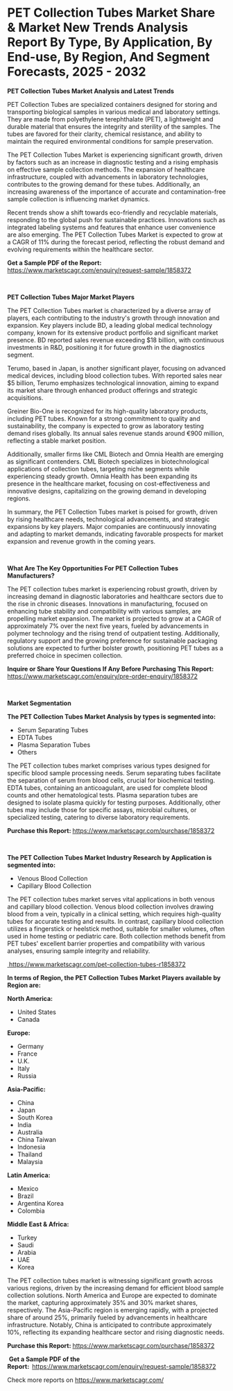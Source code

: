 <p><h1>PET Collection Tubes Market Share & Market New Trends Analysis Report By Type, By Application, By End-use, By Region, And Segment Forecasts, 2025 - 2032</h1></p><p><strong>PET Collection Tubes Market Analysis and Latest Trends</strong></p>
<p><p>PET Collection Tubes are specialized containers designed for storing and transporting biological samples in various medical and laboratory settings. They are made from polyethylene terephthalate (PET), a lightweight and durable material that ensures the integrity and sterility of the samples. The tubes are favored for their clarity, chemical resistance, and ability to maintain the required environmental conditions for sample preservation.</p><p>The PET Collection Tubes Market is experiencing significant growth, driven by factors such as an increase in diagnostic testing and a rising emphasis on effective sample collection methods. The expansion of healthcare infrastructure, coupled with advancements in laboratory technologies, contributes to the growing demand for these tubes. Additionally, an increasing awareness of the importance of accurate and contamination-free sample collection is influencing market dynamics.</p><p>Recent trends show a shift towards eco-friendly and recyclable materials, responding to the global push for sustainable practices. Innovations such as integrated labeling systems and features that enhance user convenience are also emerging. The PET Collection Tubes Market is expected to grow at a CAGR of 11% during the forecast period, reflecting the robust demand and evolving requirements within the healthcare sector.</p></p>
<p><strong>Get a Sample PDF of the Report:&nbsp;</strong> <a href="https://www.marketscagr.com/enquiry/request-sample/1858372?utm_campaign=2996&utm_medium=2&utm_source=Github&utm_content=ia&utm_term=05032025&utm_id=pet-collection-tubes">https://www.marketscagr.com/enquiry/request-sample/1858372</a></p>
<p>&nbsp;</p>
<p><strong>PET Collection Tubes Major Market Players</strong></p>
<p><p>The PET Collection Tubes market is characterized by a diverse array of players, each contributing to the industry's growth through innovation and expansion. Key players include BD, a leading global medical technology company, known for its extensive product portfolio and significant market presence. BD reported sales revenue exceeding $18 billion, with continuous investments in R&D, positioning it for future growth in the diagnostics segment.</p><p>Terumo, based in Japan, is another significant player, focusing on advanced medical devices, including blood collection tubes. With reported sales near $5 billion, Terumo emphasizes technological innovation, aiming to expand its market share through enhanced product offerings and strategic acquisitions.</p><p>Greiner Bio-One is recognized for its high-quality laboratory products, including PET tubes. Known for a strong commitment to quality and sustainability, the company is expected to grow as laboratory testing demand rises globally. Its annual sales revenue stands around €900 million, reflecting a stable market position.</p><p>Additionally, smaller firms like CML Biotech and Omnia Health are emerging as significant contenders. CML Biotech specializes in biotechnological applications of collection tubes, targeting niche segments while experiencing steady growth. Omnia Health has been expanding its presence in the healthcare market, focusing on cost-effectiveness and innovative designs, capitalizing on the growing demand in developing regions.</p><p>In summary, the PET Collection Tubes market is poised for growth, driven by rising healthcare needs, technological advancements, and strategic expansions by key players. Major companies are continuously innovating and adapting to market demands, indicating favorable prospects for market expansion and revenue growth in the coming years.</p></p>
<p>&nbsp;</p>
<p><strong>What Are The Key Opportunities For PET Collection Tubes Manufacturers?</strong></p>
<p><p>The PET collection tubes market is experiencing robust growth, driven by increasing demand in diagnostic laboratories and healthcare sectors due to the rise in chronic diseases. Innovations in manufacturing, focused on enhancing tube stability and compatibility with various samples, are propelling market expansion. The market is projected to grow at a CAGR of approximately 7% over the next five years, fueled by advancements in polymer technology and the rising trend of outpatient testing. Additionally, regulatory support and the growing preference for sustainable packaging solutions are expected to further bolster growth, positioning PET tubes as a preferred choice in specimen collection.</p></p>
<p><strong>Inquire or Share Your Questions If Any Before Purchasing This Report:</strong> <a href="https://www.marketscagr.com/enquiry/pre-order-enquiry/1858372?utm_campaign=2996&utm_medium=2&utm_source=Github&utm_content=ia&utm_term=05032025&utm_id=pet-collection-tubes">https://www.marketscagr.com/enquiry/pre-order-enquiry/1858372</a></p>
<p>&nbsp;</p>
<p><strong>Market Segmentation</strong></p>
<p><strong>The PET Collection Tubes Market Analysis by types is segmented into:</strong></p>
<p><ul><li>Serum Separating Tubes</li><li>EDTA Tubes</li><li>Plasma Separation Tubes</li><li>Others</li></ul></p>
<p><p>The PET collection tubes market comprises various types designed for specific blood sample processing needs. Serum separating tubes facilitate the separation of serum from blood cells, crucial for biochemical testing. EDTA tubes, containing an anticoagulant, are used for complete blood counts and other hematological tests. Plasma separation tubes are designed to isolate plasma quickly for testing purposes. Additionally, other tubes may include those for specific assays, microbial cultures, or specialized testing, catering to diverse laboratory requirements.</p></p>
<p><strong>Purchase this Report:&nbsp;</strong><a href="https://www.marketscagr.com/purchase/1858372?utm_campaign=2996&utm_medium=2&utm_source=Github&utm_content=ia&utm_term=05032025&utm_id=pet-collection-tubes">https://www.marketscagr.com/purchase/1858372</a></p>
<p>&nbsp;</p>
<p><strong>The PET Collection Tubes Market Industry Research by Application is segmented into:</strong></p>
<p><ul><li>Venous Blood Collection</li><li>Capillary Blood Collection</li></ul></p>
<p><p>The PET collection tubes market serves vital applications in both venous and capillary blood collection. Venous blood collection involves drawing blood from a vein, typically in a clinical setting, which requires high-quality tubes for accurate testing and results. In contrast, capillary blood collection utilizes a fingerstick or heelstick method, suitable for smaller volumes, often used in home testing or pediatric care. Both collection methods benefit from PET tubes' excellent barrier properties and compatibility with various analyses, ensuring sample integrity and reliability.</p></p>
<p><a href="https://www.marketscagr.com/pet-collection-tubes-r1858372?utm_campaign=2996&utm_medium=2&utm_source=Github&utm_content=ia&utm_term=05032025&utm_id=pet-collection-tubes">&nbsp;https://www.marketscagr.com/pet-collection-tubes-r1858372</a></p>
<p><strong>In terms of Region, the PET Collection Tubes Market Players available by Region are:</strong></p>
<p>
    <p> <strong> North America: </strong>
        <ul>
            <li>United States</li>
            <li>Canada</li>
        </ul>
        </p> 
    <p> <strong> Europe: </strong>
        <ul>
            <li>Germany</li>
            <li>France</li>
            <li>U.K.</li>
            <li>Italy</li>
            <li>Russia</li>
        </ul>
        </p> 
    <p> <strong> Asia-Pacific: </strong>
        <ul>
            <li>China</li>
            <li>Japan</li>
            <li>South Korea</li>
            <li>India</li>
            <li>Australia</li>
            <li>China Taiwan</li>
            <li>Indonesia</li>
            <li>Thailand</li>
            <li>Malaysia</li>
        </ul>
        </p> 
    <p> <strong> Latin America: </strong>
        <ul>
            <li>Mexico</li>
            <li>Brazil</li>
            <li>Argentina Korea</li>
            <li>Colombia</li>
        </ul>
        </p> 
    <p> <strong> Middle East & Africa: </strong>
        <ul>
            <li>Turkey</li>
            <li>Saudi</li>
            <li>Arabia</li>
            <li>UAE</li>
            <li>Korea</li>
        </ul>
    </p>
    </p>
<p><p>The PET collection tubes market is witnessing significant growth across various regions, driven by the increasing demand for efficient blood sample collection solutions. North America and Europe are expected to dominate the market, capturing approximately 35% and 30% market shares, respectively. The Asia-Pacific region is emerging rapidly, with a projected share of around 25%, primarily fueled by advancements in healthcare infrastructure. Notably, China is anticipated to contribute approximately 10%, reflecting its expanding healthcare sector and rising diagnostic needs.</p></p>
<p><strong>Purchase this Report: </strong><a href="https://www.marketscagr.com/purchase/1858372?utm_campaign=2996&utm_medium=2&utm_source=Github&utm_content=ia&utm_term=05032025&utm_id=pet-collection-tubes">https://www.marketscagr.com/purchase/1858372</a></p>
<p>&nbsp;<strong>Get a Sample PDF of the Report:&nbsp;&nbsp;</strong><a href="https://www.marketscagr.com/enquiry/request-sample/1858372?utm_campaign=2996&utm_medium=2&utm_source=Github&utm_content=ia&utm_term=05032025&utm_id=pet-collection-tubes">https://www.marketscagr.com/enquiry/request-sample/1858372</a></p>
<p><strong></strong></p>
<p>Check more reports on <a href="https://www.marketscagr.com/?utm_campaign=2996&utm_medium=2&utm_source=Github&utm_content=ia&utm_term=05032025&utm_id=pet-collection-tubes">https://www.marketscagr.com/</a></p>